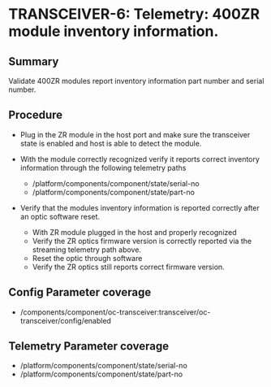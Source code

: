 # TRANSCEIVER-6: Telemetry: 400ZR module inventory information. 

## Summary

Validate 400ZR modules report inventory information part number and serial
number.

## Procedure

*   Plug in the ZR module in the host port and make sure the transceiver 
    state is enabled and host is able to detect the module.
*   With the module correctly recognized verify it reports correct inventory
    information through the following telemetry paths

    *   /platform/components/component/state/serial-no
    *   /platform/components/component/state/part-no


*   Verify that the modules inventory information is reported correctly after
    an optic software reset.

    *   With ZR module plugged in the host and properly recognized 
    *   Verify the ZR optics firmware version is correctly reported via the 
        streaming telemetry path above.
    *   Reset the optic through software
    *   Verify the ZR optics still reports correct firmware version. 

## Config Parameter coverage

*   /components/component/oc-transceiver:transceiver/oc-transceiver/config/enabled

## Telemetry Parameter coverage

*   /platform/components/component/state/serial-no
*   /platform/components/component/state/part-no